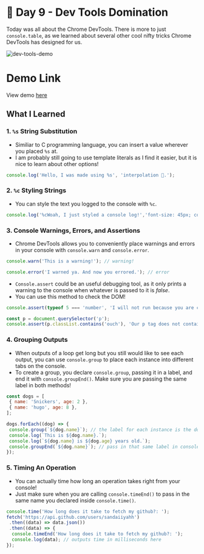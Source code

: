 # 👑 Day 9 - Dev Tools Domination

Today was all about the Chrome DevTools. There is more to just `console.table`, as we learned about several other cool nifty tricks Chrome DevTools has designed for us.

![dev-tools-demo](https://i.ibb.co/8M9cJT0/Screen-Shot-2021-04-23-at-4-34-05-PM.png)

# Demo Link
View demo [here](https://sandaiiyahh.github.io/JavaScript30/09-Dev%20Tools%20Domination/index.html)

## What I Learned

### 1. `%s` String Substitution
 - Similiar to C programming language, you can insert a value wherever you placed `%s` at. 
 - I am probably still going to use template literals as I find it easier, but it is nice to learn about other options!
 ```javascript
 console.log('Hello, I was made using %s', 'interpolation 🤯.');
 
  ```
  
### 2. `%c` Styling Strings
 - You can style the text you logged to the console with `%c`. 
  ```javascript
 console.log('%cWoah, I just styled a console log!','font-size: 45px; color: black; text-shadow: 3px 3px 0 green');
 
  ```
  
### 3. Console Warnings, Errors, and Assertions
 - Chrome DevTools allows you to conveniently place warnings and errors in your console with `console.warn` and `console.error`. 
 ```javascript
console.warn('This is a warning!'); // warning!

console.error('I warned ya. And now you errored.'); // error
 
  ```
 - `Console.assert` could be an useful debugging tool, as it only prints a warning to the console when whatever is passed to it is *false*. 
 - You can use this method to check the DOM!
 ```javascript
console.assert(typeof 5 === 'number', 'I will not run because you are correct!');

const p = document.querySelector('p');
console.assert(p.classList.contains('ouch'), 'Our p tag does not contain an ouch!'); // this will run
  ```
 
 ### 4. Grouping Outputs
  - When outputs of a loop get long but you still would like to see each output, you can use `console.group` to place each instance into different tabs on the console.
  - To create a group, you declare `console.group`, passing it in a label, and end it with `console.groupEnd()`. Make sure you are passing the same label in both methods!
  
  ```javascript
const dogs = [
   { name: 'Snickers', age: 2 },
   { name: 'hugo', age: 8 },
];

dogs.forEach((dog) => {
   console.group(`${dog.name}`); // the label for each instance is the dog's name
   console.log(`This is ${dog.name}.`);
   console.log(`${dog.name} is ${dog.age} years old.`);
   console.groupEnd(`${dog.name}`); // pass in that same label in console.groupEnd()!
});

  ```
 
 ### 5. Timing An Operation
  - You can actually time how long an operation takes right from your console!
  - Just make sure when you are calling `console.timeEnd()` to pass in the same name you declared inside `console.time()`. 
 
  ```javascript
 console.time('How long does it take to fetch my github?: ');
 fetch('https://api.github.com/users/sandaiiyahh')
   .then((data) => data.json())
   .then((data) => {
    console.timeEnd('How long does it take to fetch my github?: ');
    console.log(data); // outputs time in milliseconds here
  });

  ```
 
 
 
 
 
